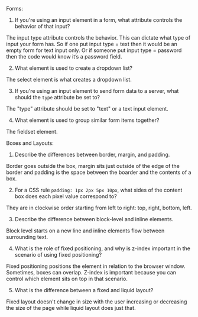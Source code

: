 Forms:

1.  If you're using an input element in a form, what attribute controls the behavior of that input?

The input type attribute controls the behavior. This can dictate what type of input your form has. So if one put input type = text then it would be an empty form for text input only. Or if someone put input type = password then the code would know it’s a password field.

2.  What element is used to create a dropdown list?

The select element is what creates a dropdown list.

3.  If you're using an input element to send form data to a server, what should the `type` attribute be set to?

The "type" attribute should be set to "text" or a text input element.

4.  What element is used to group similar form items together?

The fieldset element.

Boxes and Layouts:


1.  Describe the differences between border, margin, and padding.

Border goes outside the box, margin sits just outside of the edge of the border and padding is the space between the boarder and the contents of a box.

2.  For a CSS rule `padding: 1px 2px 5px 10px`, what sides of the content box does each pixel value correspond to?

They are in clockwise order starting from left to right: top, right, bottom, left.

3.  Describe the difference between block-level and inline elements.

Block level starts on a new line and inline elements flow between surrounding text.

4.  What is the role of fixed positioning, and why is z-index important in the scenario of using fixed positioning?

Fixed positioning positions the element in relation to the browser window. Sometimes, boxes can overlap. Z-index is important because you can control which element sits on top in that scenario.

5.  What is the difference between a fixed and liquid layout?

Fixed layout doesn't change in size with the user increasing or decreasing the size of the page while liquid layout does just that.

